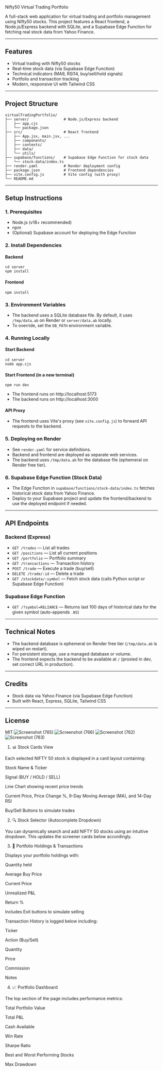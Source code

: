 Nifty50 Virtual Trading Portfolio

A full-stack web application for virtual trading and portfolio management using Nifty50 stocks. This project features a React frontend, a Node.js/Express backend with SQLite, and a Supabase Edge Function for fetching real stock data from Yahoo Finance.

---

## Features
- Virtual trading with Nifty50 stocks
- Real-time stock data (via Supabase Edge Function)
- Technical indicators (MA9, RSI14, buy/sell/hold signals)
- Portfolio and transaction tracking
- Modern, responsive UI with Tailwind CSS

---

## Project Structure
```
virtualTradingPortfolio/
├── server/                # Node.js/Express backend
│   ├── app.cjs
│   └── package.json
├── src/                   # React frontend
│   ├── App.jsx, main.jsx, ...
│   ├── components/
│   ├── contexts/
│   ├── data/
│   └── utils/
├── supabase/functions/    # Supabase Edge Function for stock data
│   └── stock-data/index.ts
├── render.yaml            # Render deployment config
├── package.json           # Frontend dependencies
├── vite.config.js         # Vite config (with proxy)
└── README.md
```

---

## Setup Instructions

### 1. Prerequisites
- Node.js (v18+ recommended)
- npm
- (Optional) Supabase account for deploying the Edge Function

### 2. Install Dependencies
#### Backend
```
cd server
npm install
```
#### Frontend
```
npm install
```

### 3. Environment Variables
- The backend uses a SQLite database file. By default, it uses `/tmp/data.ab` on Render or `server/data.ab` locally.
- To override, set the `DB_PATH` environment variable.

### 4. Running Locally
#### Start Backend
```
cd server
node app.cjs
```
#### Start Frontend (in a new terminal)
```
npm run dev
```
- The frontend runs on http://localhost:5173
- The backend runs on http://localhost:3000

#### API Proxy
- The frontend uses Vite's proxy (see `vite.config.js`) to forward API requests to the backend.

### 5. Deploying on Render
- See `render.yaml` for service definitions.
- Backend and frontend are deployed as separate web services.
- The backend uses `/tmp/data.ab` for the database file (ephemeral on Render free tier).

### 6. Supabase Edge Function (Stock Data)
- The Edge Function in `supabase/functions/stock-data/index.ts` fetches historical stock data from Yahoo Finance.
- Deploy to your Supabase project and update the frontend/backend to use the deployed endpoint if needed.

---

## API Endpoints

### Backend (Express)
- `GET /trades` — List all trades
- `GET /positions` — List all current positions
- `GET /portfolio` — Portfolio summary
- `GET /transactions` — Transaction history
- `POST /trade` — Execute a trade (buy/sell)
- `DELETE /trade/:id` — Delete a trade
- `GET /stockdata/:symbol` — Fetch stock data (calls Python script or Supabase Edge Function)

### Supabase Edge Function
- `GET /?symbol=RELIANCE` — Returns last 100 days of historical data for the given symbol (auto-appends `.NS`)

---

## Technical Notes
- The backend database is ephemeral on Render free tier (`/tmp/data.ab` is wiped on restart).
- For persistent storage, use a managed database or volume.
- The frontend expects the backend to be available at `/` (proxied in dev, set correct URL in production).

---

## Credits
- Stock data via Yahoo Finance (via Supabase Edge Function)
- Built with React, Express, SQLite, Tailwind CSS

---

## License
MIT
![Screenshot (765)](https://github.com/user-attachments/assets/81a14124-4afb-4736-90bb-75922a5004fa)
![Screenshot (766)](https://github.com/user-attachments/assets/e0d15834-b436-4de9-b450-fc258d91b1c0)
![Screenshot (762)](https://github.com/user-attachments/assets/4aa9ad51-c3f2-40fa-9fcf-1bb9a0dfb010)
![Screenshot (763)](https://github.com/user-attachments/assets/d26d8d31-48f5-4a5f-9633-06ef519b27c8)

1. 📊 Stock Cards View

Each selected NIFTY 50 stock is displayed in a card layout containing:

Stock Name & Ticker

Signal (BUY / HOLD / SELL)

Line Chart showing recent price trends

Current Price, Price Change %, 9-Day Moving Average (MA), and 14-Day RSI

Buy/Sell Buttons to simulate trades

2. 🔍 Stock Selector (Autocomplete Dropdown)

You can dynamically search and add NIFTY 50 stocks using an intuitive dropdown. This updates the screener cards below accordingly.

3. 📑 Portfolio Holdings & Transactions

Displays your portfolio holdings with:

Quantity held

Average Buy Price

Current Price

Unrealized P&L

Return %

Includes Exit buttons to simulate selling

Transaction History is logged below including:

Ticker

Action (Buy/Sell)

Quantity

Price

Commission

Notes

4. 📈 Portfolio Dashboard

The top section of the page includes performance metrics:

Total Portfolio Value

Total P&L

Cash Available

Win Rate

Sharpe Ratio

Best and Worst Performing Stocks

Max Drawdown


